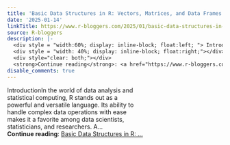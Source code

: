 ```yaml
---
title: 'Basic Data Structures in R: Vectors, Matrices, and Data Frames'
date: '2025-01-14'
linkTitle: https://www.r-bloggers.com/2025/01/basic-data-structures-in-r-vectors-matrices-and-data-frames/
source: R-bloggers
description: |-
  <div style = "width:60%; display: inline-block; float:left; "> IntroductionIn the world of data analysis and statistical computing, R stands out as a powerful and versatile language. Its ability to handle complex data operations with ease makes it a favorite among data scientists, statisticians, and researchers. A...</div>
  <div style = "width: 40%; display: inline-block; float:right;"></div>
  <div style="clear: both;"></div>
  <strong>Continue reading</strong>: <a href="https://www.r-bloggers.com/2025/01/basic-data-structures-in-r-vectors-matrices-and-data-frames/">Basic Data Structures in R: ...
disable_comments: true
---
```

<div style = "width:60%; display: inline-block; float:left; "> IntroductionIn the world of data analysis and statistical computing, R stands out as a powerful and versatile language. Its ability to handle complex data operations with ease makes it a favorite among data scientists, statisticians, and researchers. A...</div>
<div style = "width: 40%; display: inline-block; float:right;"></div>
<div style="clear: both;"></div>
<strong>Continue reading</strong>: <a href="https://www.r-bloggers.com/2025/01/basic-data-structures-in-r-vectors-matrices-and-data-frames/">Basic Data Structures in R: ...